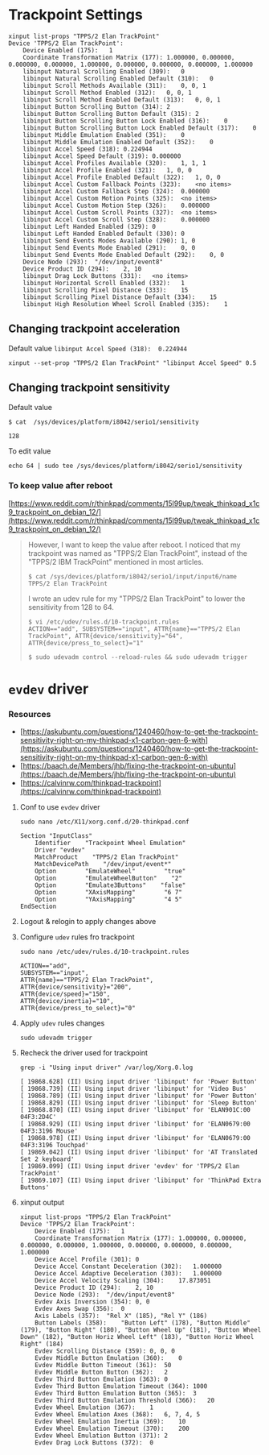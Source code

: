 # Trackpoint Settings

```
xinput list-props "TPPS/2 Elan TrackPoint"
Device 'TPPS/2 Elan TrackPoint':
	Device Enabled (175):	1
	Coordinate Transformation Matrix (177):	1.000000, 0.000000, 0.000000, 0.000000, 1.000000, 0.000000, 0.000000, 0.000000, 1.000000
	libinput Natural Scrolling Enabled (309):	0
	libinput Natural Scrolling Enabled Default (310):	0
	libinput Scroll Methods Available (311):	0, 0, 1
	libinput Scroll Method Enabled (312):	0, 0, 1
	libinput Scroll Method Enabled Default (313):	0, 0, 1
	libinput Button Scrolling Button (314):	2
	libinput Button Scrolling Button Default (315):	2
	libinput Button Scrolling Button Lock Enabled (316):	0
	libinput Button Scrolling Button Lock Enabled Default (317):	0
	libinput Middle Emulation Enabled (351):	0
	libinput Middle Emulation Enabled Default (352):	0
	libinput Accel Speed (318):	0.224944
	libinput Accel Speed Default (319):	0.000000
	libinput Accel Profiles Available (320):	1, 1, 1
	libinput Accel Profile Enabled (321):	1, 0, 0
	libinput Accel Profile Enabled Default (322):	1, 0, 0
	libinput Accel Custom Fallback Points (323):	<no items>
	libinput Accel Custom Fallback Step (324):	0.000000
	libinput Accel Custom Motion Points (325):	<no items>
	libinput Accel Custom Motion Step (326):	0.000000
	libinput Accel Custom Scroll Points (327):	<no items>
	libinput Accel Custom Scroll Step (328):	0.000000
	libinput Left Handed Enabled (329):	0
	libinput Left Handed Enabled Default (330):	0
	libinput Send Events Modes Available (290):	1, 0
	libinput Send Events Mode Enabled (291):	0, 0
	libinput Send Events Mode Enabled Default (292):	0, 0
	Device Node (293):	"/dev/input/event8"
	Device Product ID (294):	2, 10
	libinput Drag Lock Buttons (331):	<no items>
	libinput Horizontal Scroll Enabled (332):	1
	libinput Scrolling Pixel Distance (333):	15
	libinput Scrolling Pixel Distance Default (334):	15
	libinput High Resolution Wheel Scroll Enabled (335):	1

```

## Changing trackpoint acceleration

Default value `libinput Accel Speed (318):	0.224944`

```
xinput --set-prop "TPPS/2 Elan TrackPoint" "libinput Accel Speed" 0.5
```

## Changing trackpoint sensitivity

Default value 
```
$ cat  /sys/devices/platform/i8042/serio1/sensitivity

128
```

To edit value
```
echo 64 | sudo tee /sys/devices/platform/i8042/serio1/sensitivity
```

### To keep value after reboot

[https://www.reddit.com/r/thinkpad/comments/15l99up/tweak_thinkpad_x1c9_trackpoint_on_debian_12/](https://www.reddit.com/r/thinkpad/comments/15l99up/tweak_thinkpad_x1c9_trackpoint_on_debian_12/)

> However, I want to keep the value after reboot. I noticed that my trackpoint was named as "TPPS/2 Elan TrackPoint", instead of the "TPPS/2 IBM TrackPoint" mentioned in most articles.
> 
> ```
> $ cat /sys/devices/platform/i8042/serio1/input/input6/name
> TPPS/2 Elan TrackPoint
> ```
>
> I wrote an udev rule for my "TPPS/2 Elan TrackPoint" to lower the sensitivity from 128 to 64.
> ```
> $ vi /etc/udev/rules.d/10-trackpoint.rules
> ACTION=="add", SUBSYSTEM=="input", ATTR{name}=="TPPS/2 Elan TrackPoint", ATTR{device/sensitivity}="64", ATTR{device/press_to_select}="1"
> ```
> ```
> $ sudo udevadm control --reload-rules && sudo udevadm trigger
> ```


# `evdev` driver

### Resources
- [https://askubuntu.com/questions/1240460/how-to-get-the-trackpoint-sensitivity-right-on-my-thinkpad-x1-carbon-gen-6-with](https://askubuntu.com/questions/1240460/how-to-get-the-trackpoint-sensitivity-right-on-my-thinkpad-x1-carbon-gen-6-with)
- [https://baach.de/Members/jhb/fixing-the-trackpoint-on-ubuntu](https://baach.de/Members/jhb/fixing-the-trackpoint-on-ubuntu)
- [https://calvinrw.com/thinkpad-trackpoint](https://calvinrw.com/thinkpad-trackpoint)

1. Conf to use `evdev` driver

	```
	sudo nano /etc/X11/xorg.conf.d/20-thinkpad.conf
	```
	```
	Section "InputClass"
	    Identifier    "Trackpoint Wheel Emulation"
	    Driver "evdev"
	    MatchProduct    "TPPS/2 Elan TrackPoint"
	    MatchDevicePath    "/dev/input/event*"
	    Option        "EmulateWheel"        "true"
	    Option        "EmulateWheelButton"    "2"
	    Option        "Emulate3Buttons"    "false"
	    Option        "XAxisMapping"        "6 7"
	    Option        "YAxisMapping"        "4 5"
	EndSection 
	```

2. Logout & relogin to apply changes above

3. Configure `udev` rules fro trackpoint

	```
	sudo nano /etc/udev/rules.d/10-trackpoint.rules
	```
	```
	ACTION=="add",
	SUBSYSTEM=="input",
	ATTR{name}=="TPPS/2 Elan TrackPoint",
	ATTR{device/sensitivity}="200",
	ATTR{device/speed}="150",
	ATTR{device/inertia}="10",
	ATTR{device/press_to_select}="0"
	```

3. Apply `udev` rules changes

	```
	sudo udevadm trigger
	```

4. Recheck the driver used for trackpoint

	```
	grep -i "Using input driver" /var/log/Xorg.0.log
	```

	```
	[ 19868.628] (II) Using input driver 'libinput' for 'Power Button'
	[ 19868.739] (II) Using input driver 'libinput' for 'Video Bus'
	[ 19868.789] (II) Using input driver 'libinput' for 'Power Button'
	[ 19868.829] (II) Using input driver 'libinput' for 'Sleep Button'
	[ 19868.870] (II) Using input driver 'libinput' for 'ELAN901C:00 04F3:2D4C'
	[ 19868.929] (II) Using input driver 'libinput' for 'ELAN0679:00 04F3:3196 Mouse'
	[ 19868.978] (II) Using input driver 'libinput' for 'ELAN0679:00 04F3:3196 Touchpad'
	[ 19869.042] (II) Using input driver 'libinput' for 'AT Translated Set 2 keyboard'
	[ 19869.099] (II) Using input driver 'evdev' for 'TPPS/2 Elan TrackPoint'
	[ 19869.107] (II) Using input driver 'libinput' for 'ThinkPad Extra Buttons'
	```

5. xinput output
	```
	xinput list-props "TPPS/2 Elan TrackPoint"
	Device 'TPPS/2 Elan TrackPoint':
		Device Enabled (175):	1
		Coordinate Transformation Matrix (177):	1.000000, 0.000000, 0.000000, 0.000000, 1.000000, 0.000000, 0.000000, 0.000000, 1.000000
		Device Accel Profile (301):	0
		Device Accel Constant Deceleration (302):	1.000000
		Device Accel Adaptive Deceleration (303):	1.000000
		Device Accel Velocity Scaling (304):	17.873051
		Device Product ID (294):	2, 10
		Device Node (293):	"/dev/input/event8"
		Evdev Axis Inversion (354):	0, 0
		Evdev Axes Swap (356):	0
		Axis Labels (357):	"Rel X" (185), "Rel Y" (186)
		Button Labels (358):	"Button Left" (178), "Button Middle" (179), "Button Right" (180), "Button Wheel Up" (181), "Button Wheel Down" (182), "Button Horiz Wheel Left" (183), "Button Horiz Wheel Right" (184)
		Evdev Scrolling Distance (359):	0, 0, 0
		Evdev Middle Button Emulation (360):	0
		Evdev Middle Button Timeout (361):	50
		Evdev Middle Button Button (362):	2
		Evdev Third Button Emulation (363):	0
		Evdev Third Button Emulation Timeout (364):	1000
		Evdev Third Button Emulation Button (365):	3
		Evdev Third Button Emulation Threshold (366):	20
		Evdev Wheel Emulation (367):	1
		Evdev Wheel Emulation Axes (368):	6, 7, 4, 5
		Evdev Wheel Emulation Inertia (369):	10
		Evdev Wheel Emulation Timeout (370):	200
		Evdev Wheel Emulation Button (371):	2
		Evdev Drag Lock Buttons (372):	0
	```

